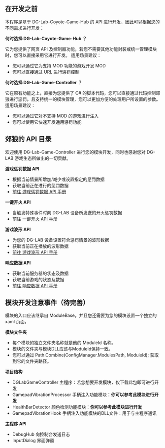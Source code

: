 ## 在开发之前
本程序是基于 DG-Lab-Coyote-Game-Hub 的 API 进行开发，因此可以根据您的不同需求进行开发：

**何时选择 DG-Lab-Coyote-Game-Hub ？**

它为您提供了网页 API 及控制器功能，若您不需要其他功能封装或统一管理模块时，您可以直接采用它进行开发。
适用场景建议：
- 您可以通过它为支持 MOD 功能的游戏开发 MOD
- 您可以直接通过 URL 进行惩罚控制

**何时选择 DG-Lab-Game-Controller ？**

它在原有功能之上，直接为您提供了 C# 的脚本代码，您可以直接通过代码控制郊狼进行惩罚。且支持统一的模块管理，您可以更加方便的处理用户所设置的参数。
适用场景建议：
- 您可以通过它对不支持 MOD 的游戏进行注入
- 您可以使用它快速开发通用惩罚功能

## 郊狼的 API 目录
欢迎使用 DG-Lab-Game-Controller 进行您的模块开发，同时也感谢您对 DG-LAB 游戏生态所做出的一切贡献。

**游戏惩罚数据 API**
- 根据当前情景所增加/减少或设置指定的惩罚数据
- 获取当前正在进行的惩罚数据
- [前往 游戏惩罚数据 API 手册](StrengthAPI.md)

**一键开火 API**
- 当触发特殊事件时向 DG-LAB 设备所发送的开火惩罚数据
- [前往 一键开火 API 手册](FireApi.md)

**游戏波形 API**
- 为您的 DG-LAB 设备设置符合惩罚情景的波形数据
- 获取当前正在播放的波形数据
- [前往 游戏波形 API 手册](PulseApi.md)

**响应数据 API**
- 获取当前服务器的状态及数据
- 获取当前游戏的状态及数据
- [前往 响应数据 API 手册](ResponseApi.md)

## 模块开发注意事件（待完善）
模块的入口应该继承自 ModuleBase，并且您还需要为您的模块设置一个独立的 xaml 页面。

**模块文件夹**
- 每个模块的独立文件夹名称就是他的 ModuleId 名称。
- 模块的文件夹与模块DLL应该与ModuleId保持一致。
- 您可以通过 Path.Combine(ConfigManager.ModulesPath, ModuleId); 获取到它的文件夹路径。

**项目结构**
- DGLabGameController 主程序：若您想要开发模块，仅下载此包即可进行开发
- GamepadVibrationProcessor 手柄注入功能模块：**你可以参考此模块进行开发**
- HealthBarDetector 颜色检测功能模块：**你可以参考此模块进行开发**
- GamepadVibrationHook 手柄注入功能模块的DLL文件：用于与主程序通讯

**主程序 API**
- DebugHub 向控制台发送日志
- InputDialog 界面弹窗
